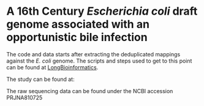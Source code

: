 # A 16th Century _Escherichia coli_ draft genome associated with an opportunistic bile infection

The code and data starts after extracting the deduplicated mappings against the _E. coli_ genome. The scripts and steps used to get to this point can be found at [LongBioinformatics](https://github.com/longg2/LongBioinformatics).
	
The study can be found at: <DOI HERE>
	
The raw sequencing data can be found under the NCBI accession PRJNA810725

